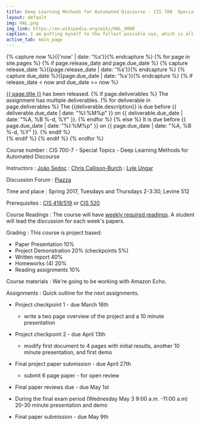 ```yaml
---
title: Deep Learning Methods for Automated Discourse - CIS 700  Special Topics - University of Pennsylvania
layout: default
img: HAL.png
img_link: https://en.wikipedia.org/wiki/HAL_9000
caption: I am putting myself to the fullest possible use, which is all I think that any conscious entity can ever hope to do. 
active_tab: main_page 
---
```



<!-- Display an alert about upcoming homework assignments -->
{% capture now %}{{'now' | date: '%s'}}{% endcapture %}
{% for page in site.pages %}
{% if page.release_date and page.due_date %}
{% capture release_date %}{{page.release_date | date: '%s'}}{% endcapture %}
{% capture due_date %}{{page.due_date | date: '%s'}}{% endcapture %}
{% if release_date < now and due_date >= now %}
<div class="alert alert-info">
<a href="{{page.url}}">{{ page.title }}</a> has been released.  
{% if page.deliverables %}
The assignment has multiple deliverables.
{% for deliverable in page.deliverables %}
The {{deliverable.description}} is due before {{ deliverable.due_date | date: "%I:%M%p" }} on {{ deliverable.due_date | date: "%A, %B %-d, %Y" }}.  
{% endfor %}
{% else %}
It is due before {{ page.due_date | date: "%I:%M%p" }} on {{ page.due_date | date: "%A, %B %-d, %Y" }}.
{% endif %}
</div>
{% endif %}
{% endif %}
{% endfor %}
<!-- End alert for upcoming homework assignments -->


Course number
: CIS 700-7 - Special Topics - Deep Learning Methods for Automated Discourse

Instructors
: [João Sedoc](https://sites.google.com/site/jsedoc/)
: [Chris Callison-Burch](http://www.cis.upenn.edu/~ccb/)
: [Lyle Ungar](http://www.cis.upenn.edu/~ungar/)

Discussion Forum
: [Piazza](https://piazza.com/upenn/spring2017/cis7007)

Time and place
: Spring 2017, Tuesdays and Thursdays 2-3:30, Levine 512

Prerequisites
: [CIS 419/519](http://www.cis.upenn.edu/~cis519/fall2014/) or [CIS 520](https://alliance.seas.upenn.edu/~cis520/wiki)

Course Readings
: The course will have [weekly required readings](readings.html).  A student will lead the discussion for each week's papers.

Grading
: This course is project based:

* Paper Presentation 10% 
* Project Demonstration 20% (checkpoints 5%)
* Written report 40% 
* Homeworks (4) 20% 
* Reading assignments 10%

Course materials
: We're going to be working with Amazon Echo.

Assignments
: Quick outline for the next assignments.

* Project checkpoint 1 - due March 16th
  * write a two page overview of the project and a 10 minute presentation

* Project checkpoint 2 - due April 13th
   * modify first document to 4 pages with initial results, another 10 minute presentation, and first demo

* Final project paper submission - due April 27th 
   * submit 6 page paper - for open review

* Final paper reviews due - due May 1st

* During the final exam period (Wednesday May 3 9:00 a.m. -11:00 a.m)  20-30 minute presentation and demo

* Final paper submission - due May 9th